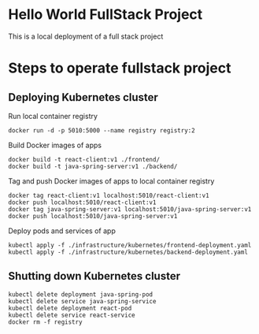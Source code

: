# Hello World FullStack Project
This is a local deployment of a full stack project

# Steps to operate fullstack project


## Deploying Kubernetes cluster

Run local container registry
```
docker run -d -p 5010:5000 --name registry registry:2
```

Build Docker images of apps
```
docker build -t react-client:v1 ./frontend/
docker build -t java-spring-server:v1 ./backend/
```

Tag and push Docker images of apps to local container registry
```
docker tag react-client:v1 localhost:5010/react-client:v1
docker push localhost:5010/react-client:v1
docker tag java-spring-server:v1 localhost:5010/java-spring-server:v1
docker push localhost:5010/java-spring-server:v1
```

Deploy pods and services of app
```
kubectl apply -f ./infrastructure/kubernetes/frontend-deployment.yaml
kubectl apply -f ./infrastructure/kubernetes/backend-deployment.yaml
```

## Shutting down Kubernetes cluster

```
kubectl delete deployment java-spring-pod
kubectl delete service java-spring-service
kubectl delete deployment react-pod
kubectl delete service react-service
docker rm -f registry
```
